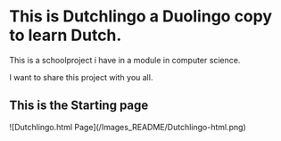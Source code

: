 <h1>This is Dutchlingo a Duolingo copy to learn Dutch.</h1>

This is a schoolproject i have in a module in computer science.

I want to share this project with you all.

<h2>This is the Starting page</h2>
![Dutchlingo.html Page](/Images_README/Dutchlingo-html.png)